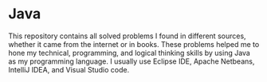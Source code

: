 # Java
This repository contains all solved problems I found in different sources, whether it came from the internet or in books. These problems helped me to hone my technical, programming, and logical thinking skills by using Java as my programming language. I usually use Eclipse IDE, Apache Netbeans, IntelliJ IDEA, and Visual Studio code. 
